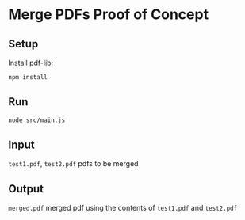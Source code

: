 # Merge PDFs Proof of Concept

## Setup

Install pdf-lib:
```sh
npm install
```

## Run

```sh
node src/main.js
```

## Input

`test1.pdf`, `test2.pdf` pdfs to be merged

## Output

`merged.pdf` merged pdf using the contents of `test1.pdf` and `test2.pdf`
